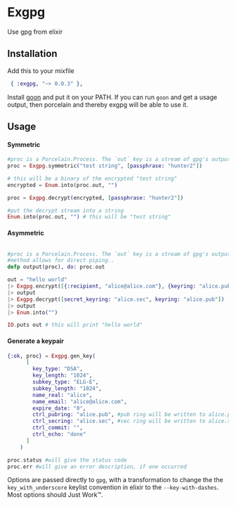 Exgpg
=====

Use gpg from elixir


## Installation

Add this to your mixfile
```elixir
 { :exgpg, "~> 0.0.3" },
```

Install [goon](https://github.com/alco/goon) and put it on your PATH.
If you can run `goon` and get a usage output, then porcelain and thereby exgpg will be able to use it. 

## Usage

#### Symmetric 

```elixir
#proc is a Porcelain.Process. The `out` key is a stream of gpg's output.
proc = Exgpg.symmetric("test string", [passphrase: "hunter2"])

# this will be a binary of the encrypted "test string"
encrypted = Enum.into(proc.out, "") 

proc = Exgpg.decrypt(encrypted, [passphrase: "hunter2"])

#put the decrypt stream into a string
Enum.into(proc.out, "") # this will be "test string"
```


#### Asymmetric
```elixir

#proc is a Porcelain.Process. The `out` key is a stream of gpg's output. this
#method allows for direct piping..
defp output(proc), do: proc.out

out = "hello world"
|> Exgpg.encrypt([{:recipient, "alice@alice.com"}, {keyring: "alice.pub"}])
|> output
|> Exgpg.decrypt([secret_keyring: "alice.sec", keyring: "alice.pub"])
|> output
|> Enum.into("")

IO.puts out # this will print "hello world"

```

#### Generate a keypair
```elixir
{:ok, proc} = Exgpg.gen_key(
      [
        key_type: "DSA",
        key_length: "1024",
        subkey_type: "ELG-E",
        subkey_length: "1024",
        name_real: "alice",
        name_email: "alice@alice.com",
        expire_date: "0",
        ctrl_pubring: "alice.pub", #pub ring will be written to alice.pub
        ctrl_secring: "alice.sec", #sec ring will be written to alice.sec
        ctrl_commit: "",
        ctrl_echo: "done"
      ]
    )

proc.status #will give the status code
proc.err #will give an error description, if one occurred
```

Options are passed directly to `gpg`, with a transformation to change the the `key_with_underscore` keylist convention in elixir to the `--key-with-dashes`. Most options should Just Work™.